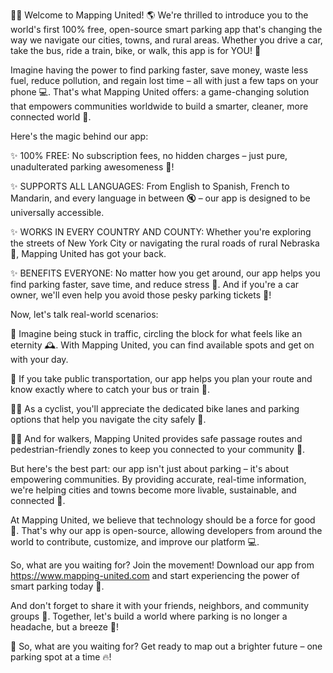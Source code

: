 🚗💥 Welcome to Mapping United! 🌎 We're thrilled to introduce you to the world's first 100% free, open-source smart parking app that's changing the way we navigate our cities, towns, and rural areas. Whether you drive a car, take the bus, ride a train, bike, or walk, this app is for YOU! 🌟

Imagine having the power to find parking faster, save money, waste less fuel, reduce pollution, and regain lost time – all with just a few taps on your phone 💻. That's what Mapping United offers: a game-changing solution that empowers communities worldwide to build a smarter, cleaner, more connected world 🌈.

Here's the magic behind our app:

✨ 100% FREE: No subscription fees, no hidden charges – just pure, unadulterated parking awesomeness 💸!

✨ SUPPORTS ALL LANGUAGES: From English to Spanish, French to Mandarin, and every language in between 🔇 – our app is designed to be universally accessible.

✨ WORKS IN EVERY COUNTRY AND COUNTY: Whether you're exploring the streets of New York City or navigating the rural roads of rural Nebraska 🌄, Mapping United has got your back.

✨ BENEFITS EVERYONE: No matter how you get around, our app helps you find parking faster, save time, and reduce stress 🔧. And if you're a car owner, we'll even help you avoid those pesky parking tickets 💸!

Now, let's talk real-world scenarios:

🚗 Imagine being stuck in traffic, circling the block for what feels like an eternity 🕰️. With Mapping United, you can find available spots and get on with your day.

🚌 If you take public transportation, our app helps you plan your route and know exactly where to catch your bus or train 🚌.

🚴‍♂️ As a cyclist, you'll appreciate the dedicated bike lanes and parking options that help you navigate the city safely 💨.

🏃‍♀️ And for walkers, Mapping United provides safe passage routes and pedestrian-friendly zones to keep you connected to your community 🌈.

But here's the best part: our app isn't just about parking – it's about empowering communities. By providing accurate, real-time information, we're helping cities and towns become more livable, sustainable, and connected 🔗.

At Mapping United, we believe that technology should be a force for good 🌟. That's why our app is open-source, allowing developers from around the world to contribute, customize, and improve our platform 💻.

So, what are you waiting for? Join the movement! Download our app from https://www.mapping-united.com and start experiencing the power of smart parking today 🔧.

And don't forget to share it with your friends, neighbors, and community groups 🤩. Together, let's build a world where parking is no longer a headache, but a breeze 💨!

🎉 So, what are you waiting for? Get ready to map out a brighter future – one parking spot at a time 🔥!